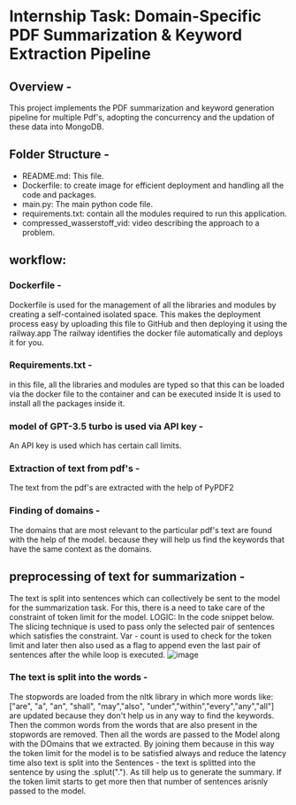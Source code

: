 # Internship Task: Domain-Specific PDF Summarization & Keyword Extraction Pipeline 

## Overview - 
This project implements the PDF summarization and keyword generation pipeline for multiple Pdf's, adopting the concurrency and the updation of these data into MongoDB. 

## Folder Structure - 
- README.md: This file.
- Dockerfile: to create image for efficient deployment and handling all the code and packages.
- main.py: The main python code file.
- requirements.txt: contain all the modules required to run this application.
- compressed_wasserstoff_vid: video describing the approach to a problem.

## workflow:

### Dockerfile - 
Dockerfile is used for the management of all the libraries and modules by creating a self-contained isolated space.
This makes the deployment process easy by uploading this file to GitHub and then deploying it using the railway.app
The railway identifies the docker file automatically and deploys it for you.

### Requirements.txt - 
in this file, all the libraries and modules are typed so that this can be loaded via the docker file to the container and can be executed inside 
It is used to install all the packages inside it.

### model of GPT-3.5 turbo is used via API key - 
An API key is used which has certain call limits.

### Extraction of text from pdf's - 
The text from the pdf's are extracted with the help of PyPDF2 

### Finding of domains - 
The domains that are most relevant to the particular pdf's text are found with the help of the model.
because they will help us find the keywords that have the same context as the domains.

## preprocessing of text for summarization - 
The text is split into sentences which can collectively be sent to the model for the summarization task. 
For this, there is a need to take care of the constraint of token limit for the model.
LOGIC:
In the code snippet below.
The slicing technique is used to pass only the selected pair of sentences which satisfies the constraint. 
Var - count is used to check for the token limit and later then also used as a flag to append even the last pair of sentences after the while loop is executed.
![image](https://github.com/user-attachments/assets/519f3b74-885e-4fcd-9f62-16c3d2502d5a)


### The text is split into the words - 
The stopwords are loaded from the nltk library in which more words like: ["are", "a", "an", "shall", "may","also", "under","within","every","any","all"] are updated because they don't help us in any way to find the keywords.
Then the common words from the words that are also present in the stopwords are removed. Then all the words are passed to the Model along with the DOmains that we extracted.
By joining them because in this way the token limit for the model is to be satisfied always and reduce the latency time also text is split into the Sentences -
the text is splitted into the sentence by using the .splut("."). As till help us to generate the summary.
If the token limit starts to get more then that number of sentences arisnly passed to the model.

